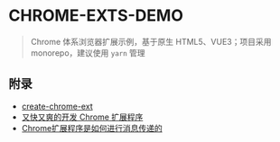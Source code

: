 # CHROME-EXTS-DEMO
> Chrome 体系浏览器扩展示例，基于原生 HTML5、VUE3；项目采用 monorepo，建议使用 `yarn` 管理

## 附录

* [create-chrome-ext](https://github.com/guocaoyi/create-chrome-ext)
* [又快又爽的开发 Chrome 扩展程序](https://www.viterc.cn/en/vite-chrome-extension.html)
* [Chrome扩展程序是如何进行消息传递的](https://juejin.cn/post/7316202747828256819)
